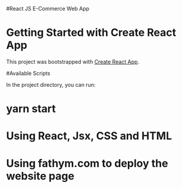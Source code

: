#React JS E-Commerce Web App
# Getting Started with Create React App

This project was bootstrapped with [Create React App](https://github.com/facebook/create-react-app).

#Available Scripts

In the project directory, you can run:

# yarn start
# Using React, Jsx, CSS and HTML 
# Using fathym.com to deploy the website page 
